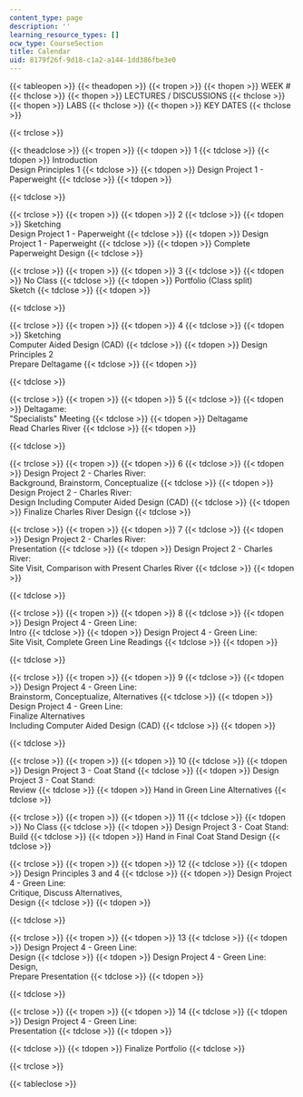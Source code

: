 ```yaml
---
content_type: page
description: ''
learning_resource_types: []
ocw_type: CourseSection
title: Calendar
uid: 8179f26f-9d18-c1a2-a144-1dd386fbe3e0
---
```


{{< tableopen >}}
{{< theadopen >}}
{{< tropen >}}
{{< thopen >}}
WEEK #
{{< thclose >}}
{{< thopen >}}
LECTURES / DISCUSSIONS
{{< thclose >}}
{{< thopen >}}
LABS
{{< thclose >}}
{{< thopen >}}
KEY DATES
{{< thclose >}}

{{< trclose >}}

{{< theadclose >}}
{{< tropen >}}
{{< tdopen >}}
1
{{< tdclose >}}
{{< tdopen >}}
Introduction  
Design Principles 1
{{< tdclose >}}
{{< tdopen >}}
Design Project 1 - Paperweight
{{< tdclose >}}
{{< tdopen >}}

{{< tdclose >}}

{{< trclose >}}
{{< tropen >}}
{{< tdopen >}}
2
{{< tdclose >}}
{{< tdopen >}}
Sketching  
Design Project 1 - Paperweight
{{< tdclose >}}
{{< tdopen >}}
Design Project 1 - Paperweight
{{< tdclose >}}
{{< tdopen >}}
Complete Paperweight Design
{{< tdclose >}}

{{< trclose >}}
{{< tropen >}}
{{< tdopen >}}
3
{{< tdclose >}}
{{< tdopen >}}
No Class
{{< tdclose >}}
{{< tdopen >}}
Portfolio (Class split)  
Sketch
{{< tdclose >}}
{{< tdopen >}}

{{< tdclose >}}

{{< trclose >}}
{{< tropen >}}
{{< tdopen >}}
4
{{< tdclose >}}
{{< tdopen >}}
Sketching  
Computer Aided Design (CAD)
{{< tdclose >}}
{{< tdopen >}}
Design Principles 2  
Prepare Deltagame
{{< tdclose >}}
{{< tdopen >}}

{{< tdclose >}}

{{< trclose >}}
{{< tropen >}}
{{< tdopen >}}
5
{{< tdclose >}}
{{< tdopen >}}
Deltagame:  
"Specialists" Meeting
{{< tdclose >}}
{{< tdopen >}}
Deltagame  
Read Charles River
{{< tdclose >}}
{{< tdopen >}}

{{< tdclose >}}

{{< trclose >}}
{{< tropen >}}
{{< tdopen >}}
6
{{< tdclose >}}
{{< tdopen >}}
Design Project 2 - Charles River:  
Background, Brainstorm, Conceptualize
{{< tdclose >}}
{{< tdopen >}}
Design Project 2 - Charles River:  
Design Including Computer Aided Design (CAD)
{{< tdclose >}}
{{< tdopen >}}
Finalize Charles River Design
{{< tdclose >}}

{{< trclose >}}
{{< tropen >}}
{{< tdopen >}}
7
{{< tdclose >}}
{{< tdopen >}}
Design Project 2 - Charles River:  
Presentation
{{< tdclose >}}
{{< tdopen >}}
Design Project 2 - Charles River:  
Site Visit, Comparison with Present Charles River
{{< tdclose >}}
{{< tdopen >}}

{{< tdclose >}}

{{< trclose >}}
{{< tropen >}}
{{< tdopen >}}
8
{{< tdclose >}}
{{< tdopen >}}
Design Project 4 - Green Line:  
Intro
{{< tdclose >}}
{{< tdopen >}}
Design Project 4 - Green Line:  
Site Visit, Complete Green Line Readings
{{< tdclose >}}
{{< tdopen >}}

{{< tdclose >}}

{{< trclose >}}
{{< tropen >}}
{{< tdopen >}}
9
{{< tdclose >}}
{{< tdopen >}}
Design Project 4 - Green Line:  
Brainstorm, Conceptualize, Alternatives
{{< tdclose >}}
{{< tdopen >}}
Design Project 4 - Green Line:  
Finalize Alternatives  
Including Computer Aided Design (CAD)
{{< tdclose >}}
{{< tdopen >}}

{{< tdclose >}}

{{< trclose >}}
{{< tropen >}}
{{< tdopen >}}
10
{{< tdclose >}}
{{< tdopen >}}
Design Project 3 - Coat Stand
{{< tdclose >}}
{{< tdopen >}}
Design Project 3 - Coat Stand:  
Review
{{< tdclose >}}
{{< tdopen >}}
Hand in Green Line Alternatives
{{< tdclose >}}

{{< trclose >}}
{{< tropen >}}
{{< tdopen >}}
11
{{< tdclose >}}
{{< tdopen >}}
No Class
{{< tdclose >}}
{{< tdopen >}}
Design Project 3 - Coat Stand:  
Build
{{< tdclose >}}
{{< tdopen >}}
Hand in Final Coat Stand Design
{{< tdclose >}}

{{< trclose >}}
{{< tropen >}}
{{< tdopen >}}
12
{{< tdclose >}}
{{< tdopen >}}
Design Principles 3 and 4
{{< tdclose >}}
{{< tdopen >}}
Design Project 4 - Green Line:  
Critique, Discuss Alternatives,  
Design
{{< tdclose >}}
{{< tdopen >}}

{{< tdclose >}}

{{< trclose >}}
{{< tropen >}}
{{< tdopen >}}
13
{{< tdclose >}}
{{< tdopen >}}
Design Project 4 - Green Line:  
Design
{{< tdclose >}}
{{< tdopen >}}
Design Project 4 - Green Line:  
Design,  
Prepare Presentation
{{< tdclose >}}
{{< tdopen >}}

{{< tdclose >}}

{{< trclose >}}
{{< tropen >}}
{{< tdopen >}}
14
{{< tdclose >}}
{{< tdopen >}}
Design Project 4 - Green Line:  
Presentation
{{< tdclose >}}
{{< tdopen >}}

{{< tdclose >}}
{{< tdopen >}}
Finalize Portfolio
{{< tdclose >}}

{{< trclose >}}

{{< tableclose >}}